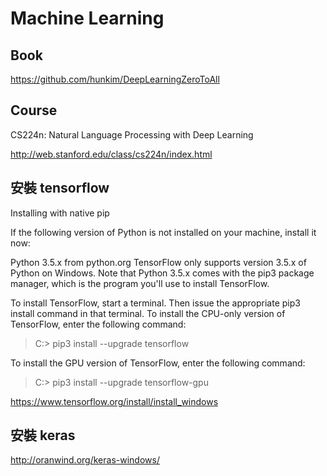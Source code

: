 # Machine Learning

## Book

https://github.com/hunkim/DeepLearningZeroToAll

## Course

CS224n: Natural Language Processing with Deep Learning

http://web.stanford.edu/class/cs224n/index.html

## 安裝 tensorflow

Installing with native pip

If the following version of Python is not installed on your machine, install it now:

Python 3.5.x from python.org
TensorFlow only supports version 3.5.x of Python on Windows. Note that Python 3.5.x comes with the pip3 package manager, which is the program you'll use to install TensorFlow.

To install TensorFlow, start a terminal. Then issue the appropriate pip3 install command in that terminal. To install the CPU-only version of TensorFlow, enter the following command:

> C:\> pip3 install --upgrade tensorflow

To install the GPU version of TensorFlow, enter the following command:

> C:\> pip3 install --upgrade tensorflow-gpu

https://www.tensorflow.org/install/install_windows

## 安裝 keras

http://oranwind.org/keras-windows/